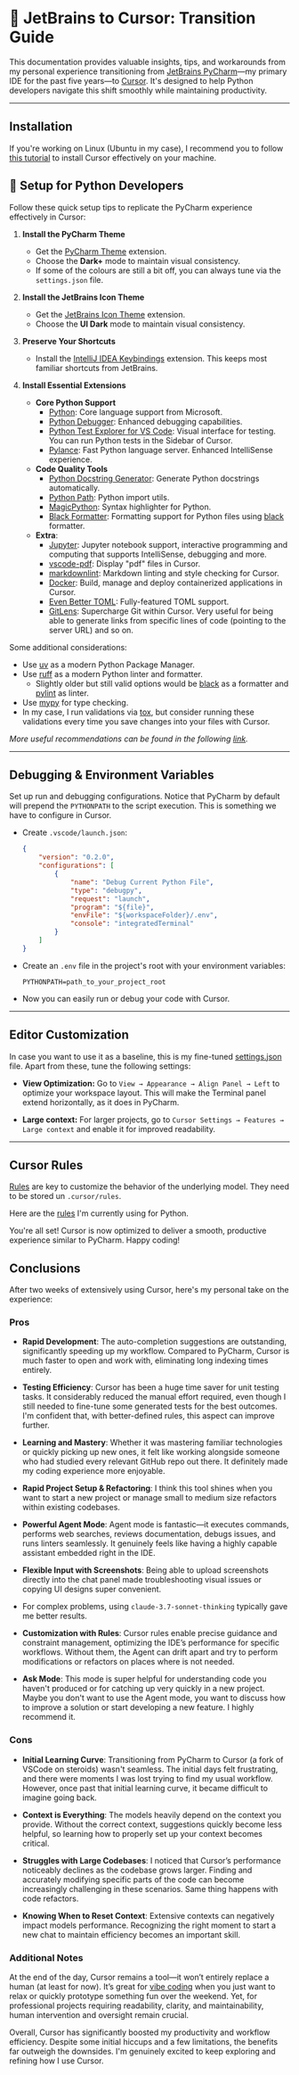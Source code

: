 # 🚀 JetBrains to Cursor: Transition Guide

This documentation provides valuable insights, tips, and workarounds from my personal experience transitioning from [JetBrains PyCharm](https://www.jetbrains.com/pycharm/)—my primary IDE for the past five years—to [Cursor](https://www.cursor.com/). It's designed to help Python developers navigate this shift smoothly while maintaining productivity.

---

## Installation

If you're working on Linux (Ubuntu in my case), I recommend you to follow [this tutorial](https://forum.cursor.com/t/tutorial-install-cursor-permanently-when-appimage-install-didnt-work-on-linux/7712) to install Cursor effectively on your machine.

## 🐍 Setup for Python Developers

Follow these quick setup tips to replicate the PyCharm experience effectively in Cursor:

1. **Install the PyCharm Theme**
   - Get the [PyCharm Theme](https://marketplace.visualstudio.com/items?itemName=nicohlr.pycharm) extension.
   - Choose the **Dark+** mode to maintain visual consistency.
   - If some of the colours are still a bit off, you can always tune via the `settings.json` file.

2. **Install the JetBrains Icon Theme**
    - Get the [JetBrains Icon Theme](https://marketplace.visualstudio.com/items?itemName=chadalen.vscode-jetbrains-icon-theme) extension.
    - Choose the **UI Dark** mode to maintain visual consistency.

3. **Preserve Your Shortcuts**
   - Install the [IntelliJ IDEA Keybindings](https://marketplace.visualstudio.com/items?itemName=k--kato.intellij-idea-keybindings) extension. This keeps most familiar shortcuts from JetBrains.

4. **Install Essential Extensions**
    - **Core Python Support**
        - [Python](https://marketplace.visualstudio.com/items?itemName=ms-python.python): Core language support from Microsoft.
        - [Python Debugger](https://marketplace.visualstudio.com/items?itemName=ms-python.debugpy): Enhanced debugging capabilities.
        - [Python Test Explorer for VS Code](https://marketplace.visualstudio.com/items?itemName=LittleFoxTeam.vscode-python-test-adapter): Visual interface for testing. You can run Python tests in the Sidebar of Cursor.
        - [Pylance](https://marketplace.visualstudio.com/items?itemName=ms-python.vscode-pylance): Fast Python language server. Enhanced IntelliSense experience.
    - **Code Quality Tools**
        - [Python Docstring Generator](https://marketplace.visualstudio.com/items?itemName=njpwerner.autodocstring): Generate Python docstrings automatically.
        - [Python Path](https://marketplace.visualstudio.com/items?itemName=mgesbert.python-path): Python import utils.
        - [MagicPython](https://marketplace.visualstudio.com/items?itemName=magicstack.MagicPython): Syntax highlighter for Python.
        - [Black Formatter](https://marketplace.visualstudio.com/items?itemName=ms-python.black-formatter): Formatting support for Python files using [black](https://github.com/psf/black) formatter.
    - **Extra**:
        - [Jupyter](https://marketplace.visualstudio.com/items?itemName=ms-toolsai.jupyter): Jupyter notebook support, interactive programming and computing that supports IntelliSense, debugging and more.
        - [vscode-pdf](https://marketplace.visualstudio.com/items?itemName=tomoki1207.pdf): Display "pdf" files in Cursor.
        - [markdownlint](https://marketplace.visualstudio.com/items?itemName=DavidAnson.vscode-markdownlint): Markdown linting and style checking for Cursor.
        - [Docker](https://code.visualstudio.com/docs/containers/overview): Build, manage and deploy containerized applications in Cursor.
        - [Even Better TOML](https://marketplace.visualstudio.com/items?itemName=tamasfe.even-better-toml): Fully-featured TOML support.
        - [GitLens](https://marketplace.visualstudio.com/items?itemName=eamodio.gitlens): Supercharge Git within Cursor. Very useful for being able to generate links from specific lines of code (pointing to the server URL) and so on.

Some additional considerations:

- Use [uv](https://github.com/astral-sh/uv) as a modern Python Package Manager.
- Use [ruff](https://github.com/astral-sh/ruff) as a modern Python linter and formatter.
  - Slightly older but still valid options would be [black](https://github.com/psf/black) as a formatter and [pylint](https://pypi.org/project/pylint/) as linter.
- Use [mypy](https://github.com/python/mypy) for type checking.
- In my case, I run validations via [tox](https://tox.wiki/en/latest/installation.html), but consider running these validations every time you save changes into your files with Cursor.

_More useful recommendations can be found in the following [link](https://docs.cursor.com/guides/languages/python)._

---

## Debugging & Environment Variables

Set up run and debugging configurations. Notice that PyCharm by default will prepend the `PYTHONPATH` to the script execution. This is something we have to configure in Cursor.

- Create `.vscode/launch.json`:

    ```json
    {
        "version": "0.2.0",
        "configurations": [
            {
                "name": "Debug Current Python File",
                "type": "debugpy",
                "request": "launch",
                "program": "${file}",
                "envFile": "${workspaceFolder}/.env",
                "console": "integratedTerminal"
            }
        ]
    }
    ```

- Create an `.env` file in the project's root with your environment variables:

    ```
    PYTHONPATH=path_to_your_project_root
    ```

- Now you can easily run or debug your code with Cursor.

---

## Editor Customization

In case you want to use it as a baseline, this is my fine-tuned [settings.json](./my_settings.json) file. Apart from these, tune the following settings:

- **View Optimization:** Go to `View → Appearance → Align Panel → Left` to optimize your workspace layout. This will make the Terminal panel extend horizontally, as it does in PyCharm.

- **Large context:** For larger projects, go to `Cursor Settings → Features → Large context` and enable it for improved readability.

---

## Cursor Rules

[Rules](https://docs.cursor.com/context/rules-for-ai) are key to customize the behavior of the underlying model. They need to be stored un `.cursor/rules`.

Here are the [rules](./python_rules.mcd) I'm currently using for Python.

You're all set! Cursor is now optimized to deliver a smooth, productive experience similar to PyCharm. Happy coding!

## Conclusions

After two weeks of extensively using Cursor, here's my personal take on the experience:

### Pros

- **Rapid Development**: The auto-completion suggestions are outstanding, significantly speeding up my workflow. Compared to PyCharm, Cursor is much faster to open and work with, eliminating long indexing times entirely.

- **Testing Efficiency**: Cursor has been a huge time saver for unit testing tasks. It considerably reduced the manual effort required, even though I still needed to fine-tune some generated tests for the best outcomes. I'm confident that, with better-defined rules, this aspect can improve further.

- **Learning and Mastery**: Whether it was mastering familiar technologies or quickly picking up new ones, it felt like working alongside someone who had studied every relevant GitHub repo out there. It definitely made my coding experience more enjoyable.

- **Rapid Project Setup & Refactoring**: I think this tool shines when you want to start a new project or manage small to medium size refactors within existing codebases.

- **Powerful Agent Mode**: Agent mode is fantastic—it executes commands, performs web searches, reviews documentation, debugs issues, and runs linters seamlessly. It genuinely feels like having a highly capable assistant embedded right in the IDE.

- **Flexible Input with Screenshots**: Being able to upload screenshots directly into the chat panel made troubleshooting visual issues or copying UI designs super convenient.

- For complex problems, using `claude-3.7-sonnet-thinking` typically gave me better results.

- **Customization with Rules**: Cursor rules enable precise guidance and constraint management, optimizing the IDE’s performance for specific workflows. Without them, the Agent can drift apart and try to perform modifications or refactors on places where is not needed.

- **Ask Mode**: This mode is super helpful for understanding code you haven't produced or for catching up very quickly in a new project. Maybe you don't want to use the Agent mode, you want to discuss how to improve a solution or start developing a new feature. I highly recommend it.

### Cons

- **Initial Learning Curve**: Transitioning from PyCharm to Cursor (a fork of VSCode on steroids) wasn't seamless. The initial days felt frustrating, and there were moments I was lost trying to find my usual workflow. However, once past that initial learning curve, it became difficult to imagine going back.

- **Context is Everything**: The models heavily depend on the context you provide. Without the correct context, suggestions quickly become less helpful, so learning how to properly set up your context becomes critical.

- **Struggles with Large Codebases**: I noticed that Cursor’s performance noticeably declines as the codebase grows larger. Finding and accurately modifying specific parts of the code can become increasingly challenging in these scenarios. Same thing happens with code refactors.

- **Knowing When to Reset Context**: Extensive contexts can negatively impact models performance. Recognizing the right moment to start a new chat to maintain efficiency becomes an important skill.

### Additional Notes

At the end of the day, Cursor remains a tool—it won’t entirely replace a human (at least for now). It’s great for [vibe coding](https://en.wikipedia.org/wiki/Vibe_coding) when you just want to relax or quickly prototype something fun over the weekend. Yet, for professional projects requiring readability, clarity, and maintainability, human intervention and oversight remain crucial.

Overall, Cursor has significantly boosted my productivity and workflow efficiency. Despite some initial hiccups and a few limitations, the benefits far outweigh the downsides. I'm genuinely excited to keep exploring and refining how I use Cursor.
